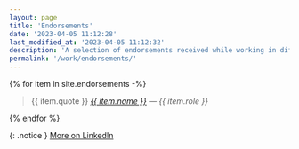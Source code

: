 ```yaml
---
layout: page
title: 'Endorsements'
date: '2023-04-05 11:12:28'
last_modified_at: '2023-04-05 11:12:32'
description: 'A selection of endorsements received while working in different fields of the audio industry.'
permalink: '/work/endorsements/'
---
```

{% for item in site.endorsements -%}
<blockquote>
  <p>
    {{ item.quote }}
    <cite><a href="{{ item.url }}">{{ item.name }}</a> — {{ item.role }}</cite>
  </p>
</blockquote>
{% endfor %}

{: .notice }
[More on LinkedIn](https://www.linkedin.com/in/simonesilvestroni/)